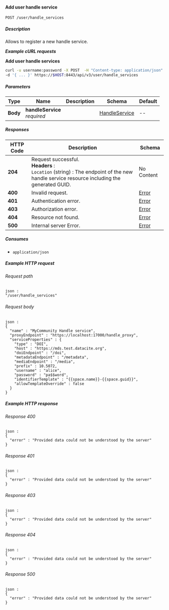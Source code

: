 
<a name="add_user_handle_service"></a>
#### Add user handle service
```
POST /user/handle_services
```


##### Description
Allows to register a new handle service.

***Example cURL requests***

**Add user handle services**
```bash
curl -u username:password -X POST  -H "Content-type: application/json" \
-d '{ ... }' https://$HOST:8443/api/v3/user/handle_services
```


##### Parameters

|Type|Name|Description|Schema|Default|
|---|---|---|---|---|
|**Body**|**handleService**  <br>*required*||[HandleService](../definitions/HandleService.md#handleservice)|--|


##### Responses

|HTTP Code|Description|Schema|
|---|---|---|
|**204**|Request successful.  <br>**Headers** :   <br>`Location` (string) : The endpoint of the new handle service resource including the generated GUID.|No Content|
|**400**|Invalid request.|[Error](../definitions/Error.md#error)|
|**401**|Authentication error.|[Error](../definitions/Error.md#error)|
|**403**|Authorization error.|[Error](../definitions/Error.md#error)|
|**404**|Resource not found.|[Error](../definitions/Error.md#error)|
|**500**|Internal server Error.|[Error](../definitions/Error.md#error)|


##### Consumes

* `application/json`


##### Example HTTP request

###### Request path
```
json :
"/user/handle_services"
```


###### Request body
```
json :
{
  "name" : "MyCommunity Handle service",
  "proxyEndpoint" : "https://localhost:17000/handle_proxy",
  "serviceProperties" : {
    "type" : "DOI",
    "host" : "https://mds.test.datacite.org",
    "doiEndpoint" : "/doi",
    "metadataEndpoint" : "/metadata",
    "mediaEndpoint" : "/media",
    "prefix" : 10.5072,
    "username" : "alice",
    "password" : "pa$$word",
    "identifierTemplate" : "{{space.name}}-{{space.guid}}",
    "allowTemplateOverride" : false
  }
}
```


##### Example HTTP response

###### Response 400
```
json :
{
  "error" : "Provided data could not be understood by the server"
}
```


###### Response 401
```
json :
{
  "error" : "Provided data could not be understood by the server"
}
```


###### Response 403
```
json :
{
  "error" : "Provided data could not be understood by the server"
}
```


###### Response 404
```
json :
{
  "error" : "Provided data could not be understood by the server"
}
```


###### Response 500
```
json :
{
  "error" : "Provided data could not be understood by the server"
}
```




